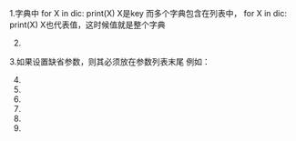 1.字典中
for X in dic:
   print(X)
X是key
而多个字典包含在列表中，
for X in dic:
   print(X)
X也代表值，这时候值就是整个字典

2.  
 
 

3.如果设置缺省参数，则其必须放在参数列表末尾
例如：
 

4.  
 
 

5.  

6.  
 
7.  
8.  

9.  
 


